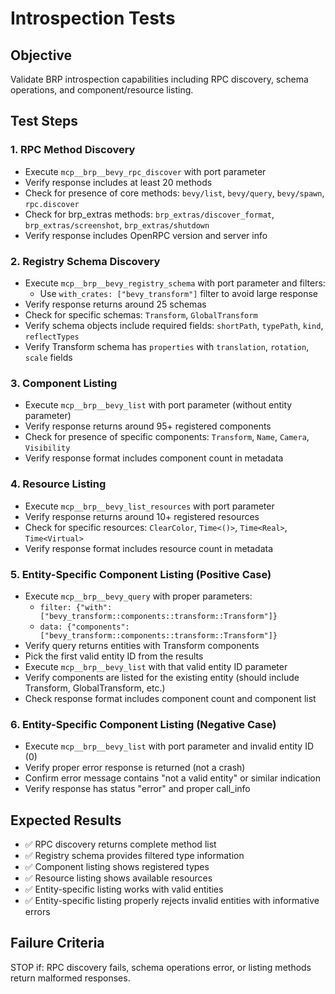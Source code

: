 # Introspection Tests

## Objective
Validate BRP introspection capabilities including RPC discovery, schema operations, and component/resource listing.

## Test Steps

### 1. RPC Method Discovery
- Execute `mcp__brp__bevy_rpc_discover` with port parameter
- Verify response includes at least 20 methods
- Check for presence of core methods: `bevy/list`, `bevy/query`, `bevy/spawn`, `rpc.discover`
- Check for brp_extras methods: `brp_extras/discover_format`, `brp_extras/screenshot`, `brp_extras/shutdown`
- Verify response includes OpenRPC version and server info

### 2. Registry Schema Discovery
- Execute `mcp__brp__bevy_registry_schema` with port parameter and filters:
  - Use `with_crates: ["bevy_transform"]` filter to avoid large response
- Verify response returns around 25 schemas
- Check for specific schemas: `Transform`, `GlobalTransform`
- Verify schema objects include required fields: `shortPath`, `typePath`, `kind`, `reflectTypes`
- Verify Transform schema has `properties` with `translation`, `rotation`, `scale` fields

### 3. Component Listing
- Execute `mcp__brp__bevy_list` with port parameter (without entity parameter)
- Verify response returns around 95+ registered components
- Check for presence of specific components: `Transform`, `Name`, `Camera`, `Visibility`
- Verify response format includes component count in metadata

### 4. Resource Listing  
- Execute `mcp__brp__bevy_list_resources` with port parameter
- Verify response returns around 10+ registered resources
- Check for specific resources: `ClearColor`, `Time<()>`, `Time<Real>`, `Time<Virtual>`
- Verify response format includes resource count in metadata

### 5. Entity-Specific Component Listing (Positive Case)
- Execute `mcp__brp__bevy_query` with proper parameters:
  - `filter: {"with": ["bevy_transform::components::transform::Transform"]}`
  - `data: {"components": ["bevy_transform::components::transform::Transform"]}`
- Verify query returns entities with Transform components
- Pick the first valid entity ID from the results
- Execute `mcp__brp__bevy_list` with that valid entity ID parameter
- Verify components are listed for the existing entity (should include Transform, GlobalTransform, etc.)
- Check response format includes component count and component list

### 6. Entity-Specific Component Listing (Negative Case)
- Execute `mcp__brp__bevy_list` with port parameter and invalid entity ID (0)
- Verify proper error response is returned (not a crash)
- Confirm error message contains "not a valid entity" or similar indication
- Verify response has status "error" and proper call_info

## Expected Results
- ✅ RPC discovery returns complete method list
- ✅ Registry schema provides filtered type information
- ✅ Component listing shows registered types
- ✅ Resource listing shows available resources  
- ✅ Entity-specific listing works with valid entities
- ✅ Entity-specific listing properly rejects invalid entities with informative errors

## Failure Criteria
STOP if: RPC discovery fails, schema operations error, or listing methods return malformed responses.